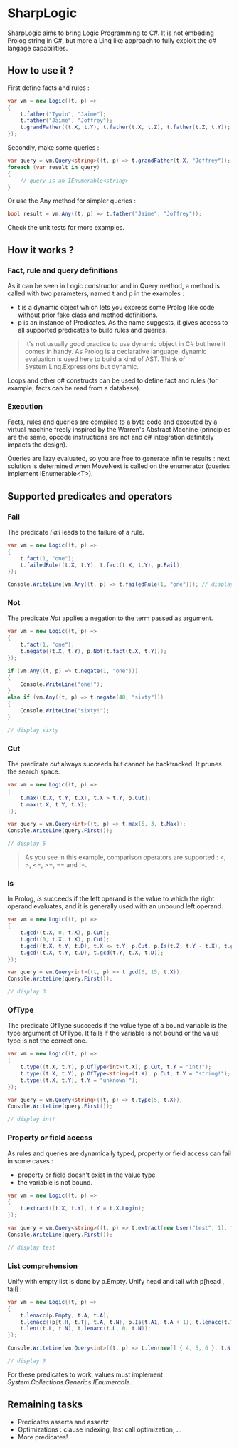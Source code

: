 # SharpLogic

SharpLogic aims to bring Logic Programming to C#. It is not embeding Prolog string in C#, but more a Linq like approach to fully exploit the c# langage capabilities.

## How to use it ?

First define facts and rules :

```csharp
var vm = new Logic((t, p) =>
{
    t.father("Tywin", "Jaime");
    t.father("Jaime", "Joffrey");
    t.grandFather((t.X, t.Y), t.father(t.X, t.Z), t.father(t.Z, t.Y));
});
```

Secondly, make some queries :

```csharp
var query = vm.Query<string>((t, p) => t.grandFather(t.X, "Joffrey"));
foreach (var result in query)
{
    // query is an IEnumerable<string>
}
```

Or use the Any method for simpler queries :

```csharp
bool result = vm.Any((t, p) => t.father("Jaime", "Joffrey"));
```

Check the unit tests for more examples.

## How it works ?

### Fact, rule and query definitions

As it can be seen in Logic constructor and in Query method, a method is called with two parameters, named t and p in the examples :

- t is a dynamic object which lets you express some Prolog like code without prior fake class and method definitions.
- p is an instance of Predicates. As the name suggests, it gives access to all supported predicates to build rules and queries.

> It's not usually good practice to use dynamic object in C# but here it comes in handy. As Prolog is a declarative language, dynamic evaluation is used here to build a kind of AST. Think of System.Linq.Expressions but dynamic.

Loops and other c# constructs can be used to define fact and rules (for example, facts can be read from a database).

### Execution

Facts, rules and queries are compiled to a byte code and executed by a virtual machine freely inspired by the Warren's Abstract Machine (principles are the same, opcode instructions are not and c# integration definitely impacts the design).

Queries are lazy evaluated, so you are free to generate infinite results : next solution is determined when MoveNext is called on the enumerator (queries implement IEnumerable\<T\>).

## Supported predicates and operators

### Fail

The predicate _Fail_ leads to the failure of a rule.

```csharp
var vm = new Logic((t, p) =>
{
    t.fact(1, "one");
    t.failedRule((t.X, t.Y), t.fact(t.X, t.Y), p.Fail);
});

Console.WriteLine(vm.Any((t, p) => t.failedRule(1, "one"))); // display False
```

### Not

The predicate _Not_ applies a negation to the term passed as argument.

```csharp
var vm = new Logic((t, p) =>
{
    t.fact(1, "one");
    t.negate((t.X, t.Y), p.Not(t.fact(t.X, t.Y)));
});

if (vm.Any((t, p) => t.negate(1, "one")))
{
    Console.WriteLine("one!");
}
else if (vm.Any((t, p) => t.negate(48, "sixty")))
{
    Console.WriteLine("sixty!");
}

// display sixty
```

### Cut

The predicate _cut_ always succeeds but cannot be backtracked. It prunes the search space.

```csharp
var vm = new Logic((t, p) =>
{
    t.max((t.X, t.Y, t.X), t.X > t.Y, p.Cut);
    t.max(t.X, t.Y, t.Y);
});

var query = vm.Query<int>((t, p) => t.max(6, 3, t.Max));
Console.WriteLine(query.First());

// display 6
```

> As you see in this example, comparison operators are supported : <, >, <=, >=, == and !=.

### Is

In Prolog, _is_ succeeds if the left operand is the value to which the right operand evaluates, and it is generally used with an unbound left operand.

```csharp
var vm = new Logic((t, p) =>
{
    t.gcd((t.X, 0, t.X), p.Cut);
    t.gcd((0, t.X, t.X), p.Cut);
    t.gcd((t.X, t.Y, t.D), t.X <= t.Y, p.Cut, p.Is(t.Z, t.Y - t.X), t.gcd(t.X, t.Z, t.D));
    t.gcd((t.X, t.Y, t.D), t.gcd(t.Y, t.X, t.D));
});

var query = vm.Query<int>((t, p) => t.gcd(6, 15, t.X));
Console.WriteLine(query.First());

// display 3
```

### OfType

The predicate OfType succeeds if the value type of a bound variable is the type argument of OfType. It fails if the variable is not bound or the value type is not the correct one.

```csharp
var vm = new Logic((t, p) =>
{
    t.type((t.X, t.Y), p.OfType<int>(t.X), p.Cut, t.Y = "int!");
    t.type((t.X, t.Y), p.OfType<string>(t.X), p.Cut, t.Y = "string!");
    t.type((t.X, t.Y), t.Y = "unknown!");
});

var query = vm.Query<string>((t, p) => t.type(5, t.X));
Console.WriteLine(query.First());

// display int!
```

### Property or field access

As rules and queries are dynamically typed, property or field access can fail in some cases :

- property or field doesn't exist in the value type
- the variable is not bound.

```csharp
var vm = new Logic((t, p) =>
{
    t.extract((t.X, t.Y), t.Y = t.X.Login);
});

var query = vm.Query<string>((t, p) => t.extract(new User("test", 1), t.X));
Console.WriteLine(query.First());

// display test
```

### List comprehension

Unify with empty list is done by p.Empty. Unify head and tail with p[head , tail] :

```csharp
var vm = new Logic((t, p) =>
{
    t.lenacc(p.Empty, t.A, t.A);
    t.lenacc((p[t.H, t.T], t.A, t.N), p.Is(t.A1, t.A + 1), t.lenacc(t.T, t.A1, t.N));
    t.len((t.L, t.N), t.lenacc(t.L, 0, t.N));
});

Console.WriteLine(vm.Query<int>((t, p) => t.len(new[] { 4, 5, 6 }, t.N)).FirstOrDefault());

// display 3
```

For these predicates to work, values must implement _System.Collections.Generics.IEnumerable_.

## Remaining tasks

- Predicates asserta and assertz
- Optimizations : clause indexing, last call optimization, ...
- More predicates!
